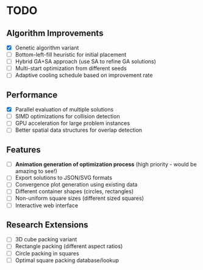 # TODO

## Algorithm Improvements
- [x] Genetic algorithm variant
- [ ] Bottom-left-fill heuristic for initial placement
- [ ] Hybrid GA+SA approach (use SA to refine GA solutions)
- [ ] Multi-start optimization from different seeds
- [ ] Adaptive cooling schedule based on improvement rate

## Performance
- [x] Parallel evaluation of multiple solutions
- [ ] SIMD optimizations for collision detection
- [ ] GPU acceleration for large problem instances
- [ ] Better spatial data structures for overlap detection

## Features
- [ ] **Animation generation of optimization process** (high priority - would be amazing to see!)
- [ ] Export solutions to JSON/SVG formats
- [ ] Convergence plot generation using existing data
- [ ] Different container shapes (circles, rectangles)
- [ ] Non-uniform square sizes (different sized squares)
- [ ] Interactive web interface

## Research Extensions
- [ ] 3D cube packing variant
- [ ] Rectangle packing (different aspect ratios)
- [ ] Circle packing in squares
- [ ] Optimal square packing database/lookup
